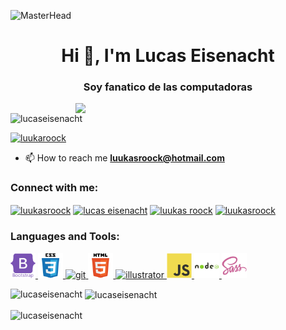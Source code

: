 ![MasterHead](https://ximhai.com/img/programando.gif)
<h1 align="center">Hi 👋, I'm Lucas Eisenacht</h1>
<h3 align="center">Soy fanatico de las computadoras</h3>
<img align="right" alt"Coding" width="400" src="https://cdn.dribbble.com/users/68398/screenshots/2752563/media/ab949fe1eef4351517394d4734c62086.gif">

<p align="left"> <img src="https://komarev.com/ghpvc/?username=lucaseisenacht&label=Profile%20views&color=0e75b6&style=flat" alt="lucaseisenacht" /> </p>

<p align="left"> <a href="https://twitter.com/luukaroock" target="blank"><img src="https://img.shields.io/twitter/follow/luukaroock?logo=twitter&style=for-the-badge" alt="luukaroock" /></a> </p>

- 📫 How to reach me **luukasroock@hotmail.com**

<h3 align="left">Connect with me:</h3>
<p align="left">
<a href="https://twitter.com/luukasroock" target="blank"><img align="center" src="https://raw.githubusercontent.com/rahuldkjain/github-profile-readme-generator/master/src/images/icons/Social/twitter.svg" alt="luukasroock" height="30" width="40" /></a>
<a href="https://linkedin.com/in/lucas eisenacht" target="blank"><img align="center" src="https://raw.githubusercontent.com/rahuldkjain/github-profile-readme-generator/master/src/images/icons/Social/linked-in-alt.svg" alt="lucas eisenacht" height="30" width="40" /></a>
<a href="https://fb.com/luukas roock" target="blank"><img align="center" src="https://raw.githubusercontent.com/rahuldkjain/github-profile-readme-generator/master/src/images/icons/Social/facebook.svg" alt="luukas roock" height="30" width="40" /></a>
<a href="https://instagram.com/luukasroock" target="blank"><img align="center" src="https://raw.githubusercontent.com/rahuldkjain/github-profile-readme-generator/master/src/images/icons/Social/instagram.svg" alt="luukasroock" height="30" width="40" /></a>
</p>

<h3 align="left">Languages and Tools:</h3>
<p align="left"> <a href="https://getbootstrap.com" target="_blank" rel="noreferrer"> <img src="https://raw.githubusercontent.com/devicons/devicon/master/icons/bootstrap/bootstrap-plain-wordmark.svg" alt="bootstrap" width="40" height="40"/> </a> <a href="https://www.w3schools.com/css/" target="_blank" rel="noreferrer"> <img src="https://raw.githubusercontent.com/devicons/devicon/master/icons/css3/css3-original-wordmark.svg" alt="css3" width="40" height="40"/> </a> <a href="https://git-scm.com/" target="_blank" rel="noreferrer"> <img src="https://www.vectorlogo.zone/logos/git-scm/git-scm-icon.svg" alt="git" width="40" height="40"/> </a> <a href="https://www.w3.org/html/" target="_blank" rel="noreferrer"> <img src="https://raw.githubusercontent.com/devicons/devicon/master/icons/html5/html5-original-wordmark.svg" alt="html5" width="40" height="40"/> </a> <a href="https://www.adobe.com/in/products/illustrator.html" target="_blank" rel="noreferrer"> <img src="https://www.vectorlogo.zone/logos/adobe_illustrator/adobe_illustrator-icon.svg" alt="illustrator" width="40" height="40"/> </a> <a href="https://developer.mozilla.org/en-US/docs/Web/JavaScript" target="_blank" rel="noreferrer"> <img src="https://raw.githubusercontent.com/devicons/devicon/master/icons/javascript/javascript-original.svg" alt="javascript" width="40" height="40"/> </a> <a href="https://nodejs.org" target="_blank" rel="noreferrer"> <img src="https://raw.githubusercontent.com/devicons/devicon/master/icons/nodejs/nodejs-original-wordmark.svg" alt="nodejs" width="40" height="40"/> </a> <a href="https://sass-lang.com" target="_blank" rel="noreferrer"> <img src="https://raw.githubusercontent.com/devicons/devicon/master/icons/sass/sass-original.svg" alt="sass" width="40" height="40"/> </a> </p>

<p><img align="left" src="https://github-readme-stats.vercel.app/api/top-langs?username=lucaseisenacht&show_icons=true&locale=en&layout=compact" alt="lucaseisenacht" /></p>

<p>&nbsp;<img align="center" src="https://github-readme-stats.vercel.app/api?username=lucaseisenacht&show_icons=true&locale=en" alt="lucaseisenacht" /></p>

<p><img align="center" src="https://github-readme-streak-stats.herokuapp.com/?user=lucaseisenacht&" alt="lucaseisenacht" /></p>
